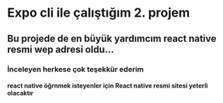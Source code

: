 # Expo cli ile çalıştığım 2. projem
## Bu projede de en büyük yardımcım react native resmi wep adresi oldu...
### İnceleyen herkese çok teşekkür ederim
#### react native öğrnmek isteyenler için React native resmi sitesi yeterli olacaktır
